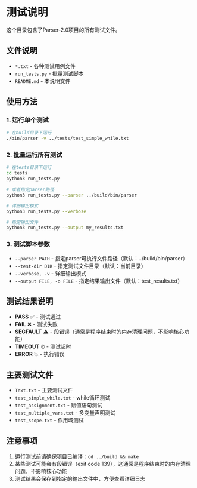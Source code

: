 # 测试说明

这个目录包含了Parser-2.0项目的所有测试文件。

## 文件说明

- `*.txt` - 各种测试用例文件
- `run_tests.py` - 批量测试脚本
- `README.md` - 本说明文件

## 使用方法

### 1. 运行单个测试

```bash
# 在build目录下运行
./bin/parser -v ../tests/test_simple_while.txt
```

### 2. 批量运行所有测试

```bash
# 在tests目录下运行
cd tests
python3 run_tests.py

# 或者指定parser路径
python3 run_tests.py --parser ../build/bin/parser

# 详细输出模式
python3 run_tests.py --verbose

# 指定输出文件
python3 run_tests.py --output my_results.txt
```

### 3. 测试脚本参数

- `--parser PATH` - 指定parser可执行文件路径（默认：../build/bin/parser）
- `--test-dir DIR` - 指定测试文件目录（默认：当前目录）
- `--verbose, -v` - 详细输出模式
- `--output FILE, -o FILE` - 指定结果输出文件（默认：test_results.txt）

## 测试结果说明

- **PASS** ✅ - 测试通过
- **FAIL** ❌ - 测试失败
- **SEGFAULT** ⚠️ - 段错误（通常是程序结束时的内存清理问题，不影响核心功能）
- **TIMEOUT** ⏰ - 测试超时
- **ERROR** 💥 - 执行错误

## 主要测试文件

- `Text.txt` - 主要测试文件
- `test_simple_while.txt` - while循环测试
- `test_assignment.txt` - 赋值语句测试
- `test_multiple_vars.txt` - 多变量声明测试
- `test_scope.txt` - 作用域测试

## 注意事项

1. 运行测试前请确保项目已编译：`cd ../build && make`
2. 某些测试可能会有段错误（exit code 139），这通常是程序结束时的内存清理问题，不影响核心功能
3. 测试结果会保存到指定的输出文件中，方便查看详细日志
